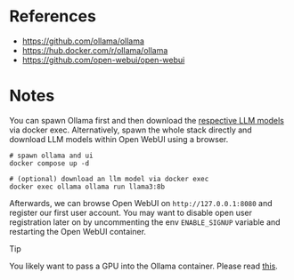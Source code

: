 # References

- https://github.com/ollama/ollama
- https://hub.docker.com/r/ollama/ollama
- https://github.com/open-webui/open-webui

# Notes

You can spawn Ollama first and then download the [respective LLM models](https://ollama.com/library) via docker exec. Alternatively, spawn the whole stack directly and download LLM models within Open WebUI using a browser.

````
# spawn ollama and ui
docker compose up -d

# (optional) download an llm model via docker exec
docker exec ollama ollama run llama3:8b
````

Afterwards, we can browse Open WebUI on `http://127.0.0.1:8080` and register our first user account. You may want to disable open user registration later on by uncommenting the env `ENABLE_SIGNUP` variable and restarting the Open WebUI container.

> [!TIP]
>
> You likely want to pass a GPU into the Ollama container. Please read [this](https://hub.docker.com/r/ollama/ollama).
